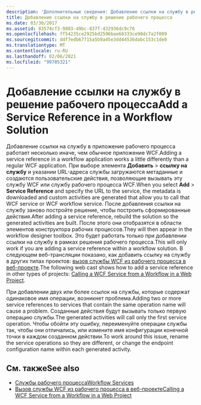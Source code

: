 ```yaml
---
description: 'Дополнительные сведения: Добавление ссылки на службу в решение рабочего процесса'
title: Добавление ссылки на службу в решение рабочего процесса
ms.date: 03/30/2017
ms.assetid: 83574cf3-9803-49bc-837f-432936dc9c76
ms.openlocfilehash: ff54235ce2925bd2596bae68333ce98dc7a2f009
ms.sourcegitcommit: ddf7edb67715a5b9a45e3dd44536dabc153c1de0
ms.translationtype: MT
ms.contentlocale: ru-RU
ms.lasthandoff: 02/06/2021
ms.locfileid: "99705321"
---
```

# <a name="add-a-service-reference-in-a-workflow-solution"></a><span data-ttu-id="32789-103">Добавление ссылки на службу в решение рабочего процесса</span><span class="sxs-lookup"><span data-stu-id="32789-103">Add a Service Reference in a Workflow Solution</span></span>

<span data-ttu-id="32789-104">Добавление ссылки на службу в приложение рабочего процесса работает несколько иначе, чем обычное приложение WCF.</span><span class="sxs-lookup"><span data-stu-id="32789-104">Adding a service reference in a workflow application works a little differently than a regular WCF application.</span></span> <span data-ttu-id="32789-105">При выборе элемента **Добавить**  >  **ссылку на службу** и указании URL-адреса службы загружаются метаданные и создаются пользовательские действия, позволяющие вызывать эту службу WCF или службу рабочего процесса WCF.</span><span class="sxs-lookup"><span data-stu-id="32789-105">When you select **Add** > **Service Reference** and specify the URL to the service, the metadata is downloaded and custom activities are generated that allow you to call that WCF service or WCF workflow service.</span></span> <span data-ttu-id="32789-106">После добавления ссылки на службу заново постройте решение, чтобы построить сформированные действия.</span><span class="sxs-lookup"><span data-stu-id="32789-106">After adding a service reference, rebuild the solution so the generated activities are built.</span></span> <span data-ttu-id="32789-107">После этого они отобразятся в области элементов конструктора рабочих процессов.</span><span class="sxs-lookup"><span data-stu-id="32789-107">They will then appear in the workflow designer toolbox.</span></span> <span data-ttu-id="32789-108">Это будет работать только при добавлении ссылки на службу в рамках решения рабочего процесса.</span><span class="sxs-lookup"><span data-stu-id="32789-108">This will only work if you are adding a service reference within a workflow solution.</span></span> <span data-ttu-id="32789-109">В следующем веб-трансляции показано, как добавить ссылку на службу в других типах проектов: [вызов службы WCF из рабочего процесса в веб-проекте](/archive/blogs/endpoint/how-to-consume-a-wcf-service-from-a-wf4-workflow).</span><span class="sxs-lookup"><span data-stu-id="32789-109">The following web cast shows how to add a service reference in other types of projects: [Calling a WCF Service from a Workflow in a Web Project](/archive/blogs/endpoint/how-to-consume-a-wcf-service-from-a-wf4-workflow).</span></span>

<span data-ttu-id="32789-110">При добавлении двух или более ссылок на службы, которые содержат одинаковое имя операции, возникнет проблема.</span><span class="sxs-lookup"><span data-stu-id="32789-110">Adding two or more service references to services that contain the same operation name will cause a problem.</span></span> <span data-ttu-id="32789-111">Созданные действия будут вызывать только первую операцию службы.</span><span class="sxs-lookup"><span data-stu-id="32789-111">The generated activities will call only the first service operation.</span></span> <span data-ttu-id="32789-112">Чтобы обойти эту ошибку, переименуйте операции службы так, чтобы они отличались, или измените имя конфигурации конечной точки в каждом созданном действии.</span><span class="sxs-lookup"><span data-stu-id="32789-112">To work around this issue, rename the service operations so they are different, or change the endpoint configuration name within each generated activity.</span></span>

## <a name="see-also"></a><span data-ttu-id="32789-113">См. также</span><span class="sxs-lookup"><span data-stu-id="32789-113">See also</span></span>

- [<span data-ttu-id="32789-114">Службы рабочего процесса</span><span class="sxs-lookup"><span data-stu-id="32789-114">Workflow Services</span></span>](workflow-services.md)
- [<span data-ttu-id="32789-115">Вызов службы WCF из рабочего процесса в веб-проекте</span><span class="sxs-lookup"><span data-stu-id="32789-115">Calling a WCF Service from a Workflow in a Web Project</span></span>](/archive/blogs/endpoint/how-to-consume-a-wcf-service-from-a-wf4-workflow)
